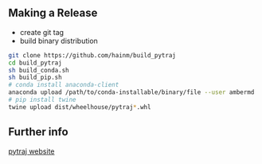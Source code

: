 Making a Release
----------------

- create git tag
- build binary distribution
```bash
git clone https://github.com/hainm/build_pytraj
cd build_pytraj
sh build_conda.sh
sh build_pip.sh
# conda install anaconda-client
anaconda upload /path/to/conda-installable/binary/file --user ambermd
# pip install twine
twine upload dist/wheelhouse/pytraj*.whl
```

Further info
------------
[pytraj website](http://amber-md.github.io/pytraj/latest/developer_guide.html)

